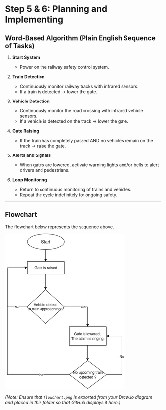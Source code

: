 # Step 5 & 6: Planning and Implementing

## Word-Based Algorithm (Plain English Sequence of Tasks)

1. **Start System**  
   - Power on the railway safety control system.  

2. **Train Detection**  
   - Continuously monitor railway tracks with infrared sensors.  
   - If a train is detected → lower the gate.  

3. **Vehicle Detection**  
   - Continuously monitor the road crossing with infrared vehicle sensors.  
   - If a vehicle is detected on the track → lower the gate.  

4. **Gate Raising**  
   - If the train has completely passed AND no vehicles remain on the track → raise the gate.  

5. **Alerts and Signals**  
   - When gates are lowered, activate warning lights and/or bells to alert drivers and pedestrians.  

6. **Loop Monitoring**  
   - Return to continuous monitoring of trains and vehicles.  
   - Repeat the cycle indefinitely for ongoing safety.  

---

## Flowchart
The flowchart below represents the sequence above.

![flowchart](../flowchart.png)

*(Note: Ensure that `flowchart.png` is exported from your Draw.io diagram and placed in this folder so that GitHub displays it here.)*
